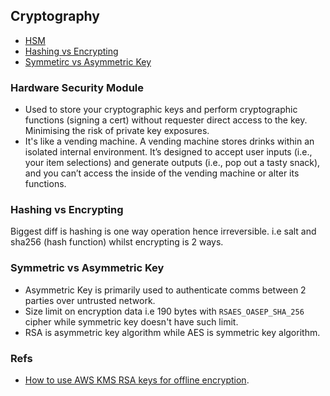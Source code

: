 ## Cryptography

- [HSM](#hardware-security-module)
- [Hashing vs Encrypting](#hashing-vs-encrypting)
- [Symmetirc vs Asymmetric Key](#symmetric-vs-asymmetric-key)

### Hardware Security Module

- Used to store your cryptographic keys and perform cryptographic functions (signing a cert) without requester direct access to the key. Minimising the risk of private key exposures.
- It's like a vending machine. A vending machine stores drinks within an isolated internal environment. It’s designed to accept user inputs (i.e., your item selections) and generate outputs (i.e., pop out a tasty snack), and you can’t access the inside of the vending machine or alter its functions.

### Hashing vs Encrypting

Biggest diff is hashing is one way operation hence irreversible. i.e salt and sha256 (hash function) whilst encrypting is 2 ways.

### Symmetric vs Asymmetric Key

- Asymmetric Key is primarily used to authenticate comms between 2 parties over untrusted network.
- Size limit on encryption data i.e 190 bytes with `RSAES_OASEP_SHA_256` cipher while symmetric key doesn't have such limit.
- RSA is asymmetric key algorithm while AES is symmetric key algorithm.

### Refs

- [How to use AWS KMS RSA keys for offline encryption](https://aws.amazon.com/blogs/security/how-to-use-aws-kms-rsa-keys-for-offline-encryption/).
